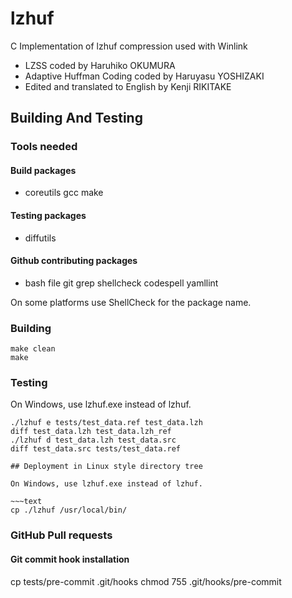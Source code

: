 # lzhuf

C Implementation of lzhuf compression used with Winlink

* LZSS coded by Haruhiko OKUMURA
* Adaptive Huffman Coding coded by Haruyasu YOSHIZAKI
* Edited and translated to English by Kenji RIKITAKE

## Building And Testing

### Tools needed

#### Build packages

* coreutils gcc make

#### Testing packages

* diffutils

#### Github contributing packages

* bash file git grep shellcheck codespell yamllint

On some platforms use ShellCheck for the package name.

### Building

~~~text
make clean
make
~~~

### Testing

On Windows, use lzhuf.exe instead of lzhuf.

~~~text
./lzhuf e tests/test_data.ref test_data.lzh
diff test_data.lzh test_data.lzh_ref
./lzhuf d test_data.lzh test_data.src
diff test_data.src tests/test_data.ref

## Deployment in Linux style directory tree

On Windows, use lzhuf.exe instead of lzhuf.

~~~text
cp ./lzhuf /usr/local/bin/
~~~

### GitHub Pull requests

#### Git commit hook installation

cp tests/pre-commit .git/hooks
chmod 755 .git/hooks/pre-commit
